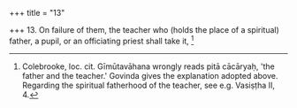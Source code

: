 +++
title = "13"

+++
13. On failure of them, the teacher who (holds the place of a spiritual) father, a pupil, or an officiating priest shall take it, [^12] 


[^12]:  Colebrooke, loc. cit. Gīmūtavāhana wrongly reads pitā cācāryaḥ, 'the father and the teacher.' Govinda gives the explanation adopted above. Regarding the spiritual fatherhood of the teacher, see e.g. Vasiṣṭha II, 4.
